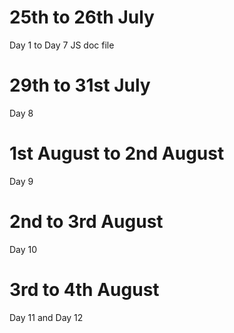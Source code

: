 # 25th to 26th July

Day 1 to Day 7 JS doc file

# 29th to 31st July

Day 8

# 1st August to 2nd August

Day 9

# 2nd to 3rd August

Day 10

# 3rd to 4th August

Day 11 and Day 12

